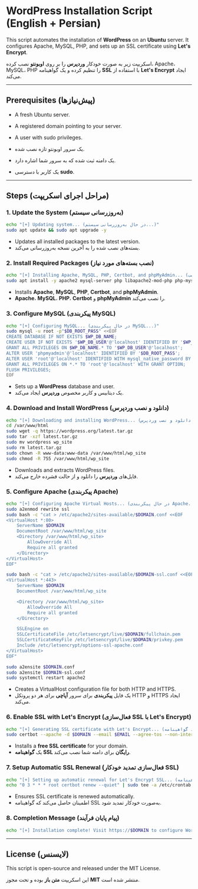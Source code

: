 # WordPress Installation Script (English + Persian)

This script automates the installation of **WordPress** on an **Ubuntu** server. It configures Apache, MySQL, PHP, and sets up an SSL certificate using **Let's Encrypt**.

اسکریپت زیر به صورت خودکار **وردپرس** را بر روی **اوبونتو** نصب کرده، Apache، MySQL، PHP را تنظیم کرده و یک گواهینامه **SSL** با استفاده از **Let's Encrypt** ایجاد می‌کند.

---

## Prerequisites (پیش‌نیازها)
- A fresh Ubuntu server.
- A registered domain pointing to your server.
- A user with sudo privileges.

- یک سرور اوبونتو تازه نصب شده.
- یک دامنه ثبت شده که به سرور شما اشاره دارد.
- یک کاربر با دسترسی **sudo**.

---

## Steps (مراحل اجرای اسکریپت)

### 1. Update the System (به‌روزرسانی سیستم)
```bash
echo "[+] Updating system... (در حال به‌روزرسانی سیستم...)"
sudo apt update && sudo apt upgrade -y
```
- Updates all installed packages to the latest version.
- بسته‌های نصب شده را به آخرین نسخه به‌روزرسانی می‌کند.

### 2. Install Required Packages (نصب بسته‌های مورد نیاز)
```bash
echo "[+] Installing Apache, MySQL, PHP, Certbot, and phpMyAdmin... (نصب Apache، MySQL، PHP، Certbot و phpMyAdmin)"
sudo apt install -y apache2 mysql-server php libapache2-mod-php php-mysql php-cli php-curl php-zip php-xml unzip wget curl certbot python3-certbot-apache phpmyadmin
```
- Installs **Apache**, **MySQL**, **PHP**, **Certbot**, and **phpMyAdmin**.
- **Apache**، **MySQL**، **PHP**، **Certbot** و **phpMyAdmin** را نصب می‌کند.

### 3. Configure MySQL (پیکربندی MySQL)
```bash
echo "[+] Configuring MySQL... (در حال پیکربندی MySQL...)"
sudo mysql -u root -p"$DB_ROOT_PASS" <<EOF
CREATE DATABASE IF NOT EXISTS $WP_DB_NAME;
CREATE USER IF NOT EXISTS '$WP_DB_USER'@'localhost' IDENTIFIED BY '$WP_DB_PASS';
GRANT ALL PRIVILEGES ON $WP_DB_NAME.* TO '$WP_DB_USER'@'localhost';
ALTER USER 'phpmyadmin'@'localhost' IDENTIFIED BY '$DB_ROOT_PASS';
ALTER USER 'root'@'localhost' IDENTIFIED WITH mysql_native_password BY '$DB_ROOT_PASS';
GRANT ALL PRIVILEGES ON *.* TO 'root'@'localhost' WITH GRANT OPTION;
FLUSH PRIVILEGES;
EOF
```
- Sets up a **WordPress** database and user.
- یک دیتابیس و کاربر مخصوص **وردپرس** ایجاد می‌کند.

### 4. Download and Install WordPress (دانلود و نصب وردپرس)
```bash
echo "[+] Downloading and installing WordPress... (دانلود و نصب وردپرس...)"
cd /var/www/html
sudo wget -q https://wordpress.org/latest.tar.gz
sudo tar -xzf latest.tar.gz
sudo mv wordpress wp_site
sudo rm latest.tar.gz
sudo chown -R www-data:www-data /var/www/html/wp_site
sudo chmod -R 755 /var/www/html/wp_site
```
- Downloads and extracts WordPress files.
- فایل‌های **وردپرس** را دانلود و از حالت فشرده خارج می‌کند.

### 5. Configure Apache (پیکربندی Apache)
```bash
echo "[+] Configuring Apache Virtual Hosts... (در حال پیکربندی Apache...)"
sudo a2enmod rewrite ssl
sudo bash -c "cat > /etc/apache2/sites-available/$DOMAIN.conf <<EOF
<VirtualHost *:80>
    ServerName $DOMAIN
    DocumentRoot /var/www/html/wp_site
    <Directory /var/www/html/wp_site>
        AllowOverride All
        Require all granted
    </Directory>
</VirtualHost>
EOF"

sudo bash -c "cat > /etc/apache2/sites-available/$DOMAIN-ssl.conf <<EOF
<VirtualHost *:443>
    ServerName $DOMAIN
    DocumentRoot /var/www/html/wp_site

    <Directory /var/www/html/wp_site>
        AllowOverride All
        Require all granted
    </Directory>

    SSLEngine on
    SSLCertificateFile /etc/letsencrypt/live/$DOMAIN/fullchain.pem
    SSLCertificateKeyFile /etc/letsencrypt/live/$DOMAIN/privkey.pem
    Include /etc/letsencrypt/options-ssl-apache.conf
</VirtualHost>
EOF"

sudo a2ensite $DOMAIN.conf
sudo a2ensite $DOMAIN-ssl.conf
sudo systemctl restart apache2
```
- Creates a VirtualHost configuration file for both HTTP and HTTPS.
- یک فایل **پیکربندی** برای سرور **آپاچی** برای هر دو پروتکل HTTP و HTTPS ایجاد می‌کند.

### 6. Enable SSL with Let's Encrypt (فعال‌سازی SSL با Let's Encrypt)
```bash
echo "[+] Generating SSL certificate with Let's Encrypt... (ایجاد گواهینامه SSL با Let's Encrypt...)"
sudo certbot --apache -d $DOMAIN --email $EMAIL --agree-tos --non-interactive --redirect
```
- Installs a **free SSL certificate** for your domain.
- یک **گواهینامه SSL رایگان** برای دامنه شما نصب می‌کند.

### 7. Setup Automatic SSL Renewal (فعال‌سازی تمدید خودکار SSL)
```bash
echo "[+] Setting up automatic renewal for Let's Encrypt SSL... (تنظیم تمدید خودکار گواهینامه SSL...)"
echo "0 3 * * * root certbot renew --quiet" | sudo tee -a /etc/crontab > /dev/null
```
- Ensures SSL certificate is renewed automatically.
- اطمینان حاصل می‌کند که گواهینامه SSL به‌صورت خودکار تمدید شود.

### 8. Completion Message (پیام پایان فرآیند)
```bash
echo "[+] Installation complete! Visit https://$DOMAIN to configure WordPress. (نصب کامل شد! برای پیکربندی وردپرس به https://$DOMAIN مراجعه کنید.)"
```

---

## License (لایسنس)
This script is open-source and released under the MIT License.

این اسکریپت **متن باز** بوده و تحت مجوز **MIT** منتشر شده است.
